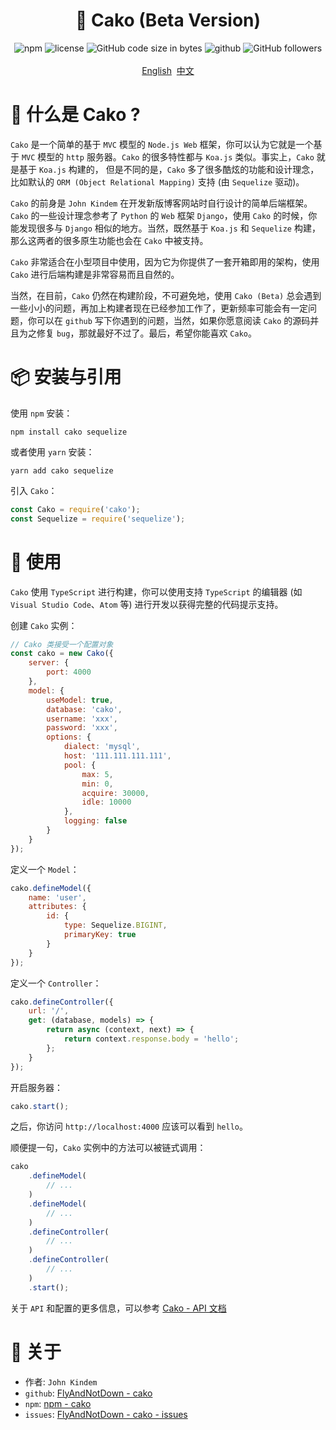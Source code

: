 <center>
    <h1>🚀 Cako (Beta Version)</h1>
    <div>
        <img alt="npm" src="https://img.shields.io/npm/v/cako">
        <img alt="license" src="https://img.shields.io/github/license/FlyAndNotDown/cako"/>
        <img alt="GitHub code size in bytes" src="https://img.shields.io/github/languages/code-size/FlyAndNotDown/cako">
        <img alt="github" src="https://img.shields.io/github/stars/FlyAndNotDown/cako?style=social"/>
        <img alt="GitHub followers" src="https://img.shields.io/github/followers/FlyAndNotDown?style=social">
    </div>
    <br/>
    <div>
        <a href="./README.md">English</a>&nbsp;
        <a href="./README-zh.md">中文</a>
    </div>
</center>

# 🤔 什么是 Cako ?
`Cako` 是一个简单的基于 `MVC` 模型的 `Node.js Web` 框架，你可以认为它就是一个基于 `MVC` 模型的 `http` 服务器。`Cako` 的很多特性都与 `Koa.js` 类似。事实上，`Cako` 就是基于 `Koa.js` 构建的， 但是不同的是，`Cako` 多了很多酷炫的功能和设计理念，比如默认的 `ORM (Object Relational Mapping)` 支持 (由 `Sequelize` 驱动)。

`Cako` 的前身是 `John Kindem` 在开发新版博客网站时自行设计的简单后端框架。`Cako` 的一些设计理念参考了 `Python` 的 `Web` 框架 `Django`，使用 `Cako` 的时候，你能发现很多与 `Django` 相似的地方。当然，既然基于 `Koa.js` 和 `Sequelize` 构建，那么这两者的很多原生功能也会在 `Cako` 中被支持。

`Cako` 非常适合在小型项目中使用，因为它为你提供了一套开箱即用的架构，使用 `Cako` 进行后端构建是非常容易而且自然的。

当然，在目前，`Cako` 仍然在构建阶段，不可避免地，使用 `Cako (Beta)` 总会遇到一些小小的问题，再加上构建者现在已经参加工作了，更新频率可能会有一定问题，你可以在 `github` 写下你遇到的问题，当然，如果你愿意阅读 `Cako` 的源码并且为之修复 `bug`，那就最好不过了。最后，希望你能喜欢 `Cako`。

# 📦 安装与引用
使用 `npm` 安装：

```
npm install cako sequelize
```

或者使用 `yarn` 安装：

```
yarn add cako sequelize
```

引入 `Cako`：

```javascript
const Cako = require('cako');
const Sequelize = require('sequelize');
```

# 🧀 使用
`Cako` 使用 `TypeScript` 进行构建，你可以使用支持 `TypeScript` 的编辑器 (如 `Visual Studio Code`、`Atom` 等) 进行开发以获得完整的代码提示支持。

创建 `Cako` 实例：

```javascript
// Cako 类接受一个配置对象
const cako = new Cako({
    server: {
        port: 4000
    },
    model: {
        useModel: true,
        database: 'cako',
        username: 'xxx',
        password: 'xxx',
        options: {
            dialect: 'mysql',
            host: '111.111.111.111',
            pool: {
                max: 5,
                min: 0,
                acquire: 30000,
                idle: 10000
            },
            logging: false
        }
    }
});
```

定义一个 `Model`：

```javascript
cako.defineModel({
    name: 'user',
    attributes: {
        id: {
            type: Sequelize.BIGINT,
            primaryKey: true
        }
    }
});
```

定义一个 `Controller`：

```javascript
cako.defineController({
    url: '/',
    get: (database, models) => {
        return async (context, next) => {
            return context.response.body = 'hello';
        };
    }
});
```

开启服务器：

```javascript
cako.start();
```

之后，你访问 `http://localhost:4000` 应该可以看到 `hello`。

顺便提一句，`Cako` 实例中的方法可以被链式调用：

```javascript
cako
    .defineModel(
        // ...
    )
    .defineModel(
        // ...
    )
    .defineController(
        // ...
    )
    .defineController(
        // ...
    )
    .start();
```

关于 `API` 和配置的更多信息，可以参考 [Cako - API 文档](./docs/zh.md)

# 💖 关于
* 作者: `John Kindem`
* `github`: [FlyAndNotDown - cako](https://github.com/FlyAndNotDown/cako)
* `npm`: [npm - cako](https://www.npmjs.com/package/cako)
* `issues`: [FlyAndNotDown - cako - issues](https://github.com/FlyAndNotDown/cako/issues)
